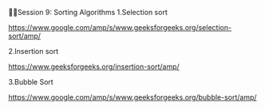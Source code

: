 🛑🛑Session 9:
Sorting Algorithms
1.Selection sort

https://www.google.com/amp/s/www.geeksforgeeks.org/selection-sort/amp/

2.Insertion sort

https://www.geeksforgeeks.org/insertion-sort/amp/

3.Bubble Sort

https://www.google.com/amp/s/www.geeksforgeeks.org/bubble-sort/amp/
